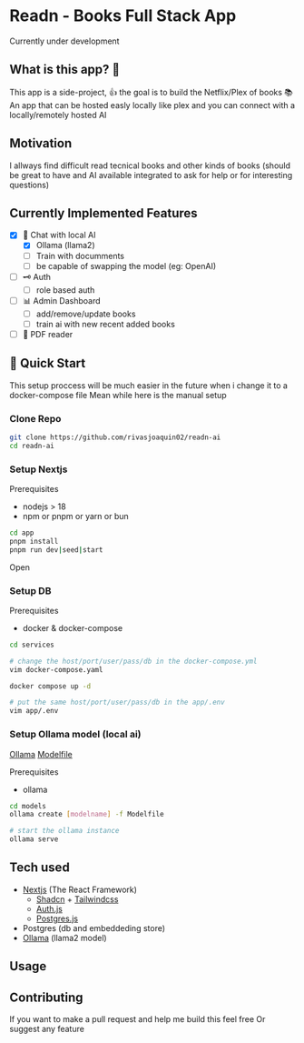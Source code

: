 # Readn - Books Full Stack App

Currently under development

## What is this app? 🤔

This app is a side-project, 👍 the goal is to build the Netflix/Plex of books 📚 
An app that can be hosted easly locally like plex and you can connect with a locally/remotely hosted AI

## Motivation

I allways find difficult read tecnical books and other kinds of books 
(should be great to have and AI available integrated to ask for help or for interesting questions)

## Currently Implemented Features
- [x] 🤖 Chat with local AI
  - [x] Ollama (llama2)
  - [ ] Train with documments
  - [ ] be capable of swapping the model (eg: OpenAI)
- [ ] 🗝️ Auth
  - [ ] role based auth
- [ ] 📊 Admin Dashboard
  - [ ] add/remove/update books
  - [ ] train ai with new recent added books
- [ ] 📕 PDF reader

## 🚀 Quick Start

This setup proccess will be much easier in the future when i change it to a docker-compose file
Mean while here is the manual setup 

### Clone Repo
```bash
git clone https://github.com/rivasjoaquin02/readn-ai
cd readn-ai
```

### Setup Nextjs

Prerequisites
- nodejs > 18
- npm or pnpm or yarn or bun

```bash
cd app
pnpm install
pnpm run dev|seed|start
```
Open 

### Setup DB 

Prerequisites
- docker & docker-compose

```bash
cd services

# change the host/port/user/pass/db in the docker-compose.yml
vim docker-compose.yaml

docker compose up -d

# put the same host/port/user/pass/db in the app/.env
vim app/.env 
```

### Setup Ollama model (local ai)
[Ollama](https://github.com/jmorganca/ollama/)
[Modelfile](https://github.com/jmorganca/ollama/blob/main/docs/modelfile.md)

Prerequisites
- ollama

```bash
cd models
ollama create [modelname] -f Modelfile

# start the ollama instance
ollama serve
```

## Tech used
- [Nextjs](https://nextjs.org/) (The React Framework)
  - [Shadcn](https://github.com/shadcn-ui/ui) + [Tailwindcss](https://tailwindcss.com/)
  - [Auth.js](https://github.com/nextauthjs/next-auth)
  - [Postgres.js](https://github.com/porsager/postgres) 
- Postgres (db and embeddeding store)
- [Ollama](https://github.com/jmorganca/ollama) (llama2 model)

## Usage 

## Contributing
If you want to make a pull request and help me build this feel free
Or suggest any feature
